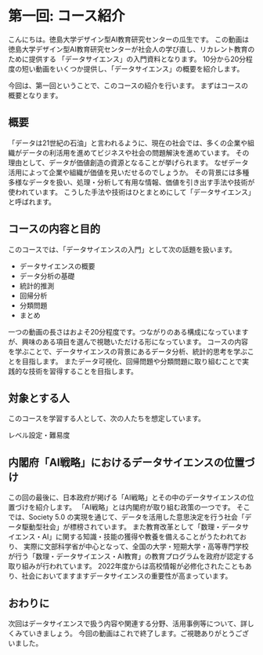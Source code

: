 第一回: コース紹介
================

こんにちは。徳島大学デザイン型AI教育研究センターの瓜生です。
この動画は徳島大学デザイン型AI教育研究センターが社会人の学び直し、リカレント教育のために提供する
「データサイエンス」の入門資料となります。
10分から20分程度の短い動画をいくつか提供し、「データサイエンス」の概要を紹介します。

今回は、第一回ということで、このコースの紹介を行います。
まずはコースの概要となります。

## 概要

「データは21世紀の石油」と言われるように、現在の社会では、多くの企業や組織がデータの利活用を進めてビジネスや社会の問題解決を進めています。
その理由として、データが価値創造の資源となることが挙げられます。
なぜデータ活用によって企業や組織が価値を見いだせるのでしょうか。
その背景には多種多様なデータを扱い、処理・分析して有用な情報、価値を引き出す手法や技術が使われています。
こうした手法や技術はひとまとめにして「データサイエンス」と呼ばれます。


## コースの内容と目的

このコースでは、「データサイエンスの入門」として次の話題を扱います。

- データサイエンスの概要
- データ分析の基礎
- 統計的推測
- 回帰分析
- 分類問題
- まとめ

一つの動画の長さはおよそ20分程度です。つながりのある構成になっていますが、興味のある項目を選んで視聴いただける形になっています。
コースの内容を学ぶことで、データサイエンスの背景にあるデータ分析、統計的思考を学ぶことを目指します。 またデータ可視化、回帰問題や分類問題に取り組むことで実践的な技術を習得することを目指します。

## 対象とする人

このコースを学習する人として、次の人たちを想定しています。

レベル設定・難易度

## 内閣府「AI戦略」におけるデータサイエンスの位置づけ

この回の最後に、日本政府が掲げる「AI戦略」とその中のデータサイエンスの位置づけを紹介します。
「AI戦略」とは内閣府が取り組む政策の一つです。
そこでは、Society 5.0 の実現を通じて、データを活用した意思決定を行う社会「データ駆動型社会」が標榜されています。
また教育改革として「数理・データサイエンス・AI」に関する知識・技能の獲得や教養を備えることがうたわれており、
実際に文部科学省が中心となって、全国の大学・短期大学・高等専門学校が行う「数理・データサイエンス・AI教育」の教育プログラムを政府が認定する取り組みが行われています。
2022年度からは高校情報が必修化されたこともあり、社会においてますますデータサイエンスの重要性が高まっています。

## おわりに

次回はデータサイエンスで扱う内容や関連する分野、活用事例等について、詳しくみていきましょう。
今回の動画はこれで終了します。ご視聴ありがとうございました。

